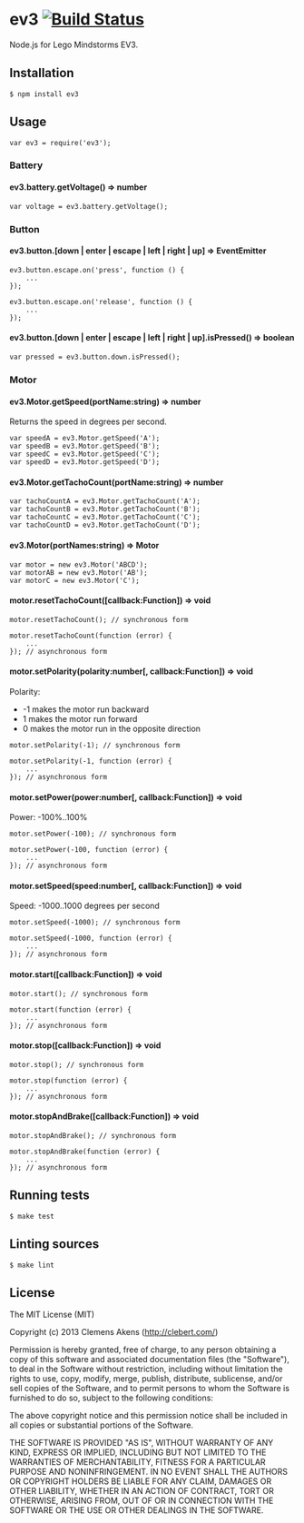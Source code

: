 # ev3 [![Build Status](https://travis-ci.org/clebert/ev3.png?branch=master)](https://travis-ci.org/clebert/ev3)

Node.js for Lego Mindstorms EV3.

## Installation

    $ npm install ev3

## Usage

    var ev3 = require('ev3');

### Battery

#### ev3.battery.getVoltage() => number

    var voltage = ev3.battery.getVoltage();

### Button

#### ev3.button.[down | enter | escape | left | right | up] => EventEmitter

    ev3.button.escape.on('press', function () {
        ...
    });

    ev3.button.escape.on('release', function () {
        ...
    });

#### ev3.button.[down | enter | escape | left | right | up].isPressed() => boolean

    var pressed = ev3.button.down.isPressed();

### Motor

#### ev3.Motor.getSpeed(portName:string) => number

Returns the speed in degrees per second.

    var speedA = ev3.Motor.getSpeed('A');
    var speedB = ev3.Motor.getSpeed('B');
    var speedC = ev3.Motor.getSpeed('C');
    var speedD = ev3.Motor.getSpeed('D');

#### ev3.Motor.getTachoCount(portName:string) => number

    var tachoCountA = ev3.Motor.getTachoCount('A');
    var tachoCountB = ev3.Motor.getTachoCount('B');
    var tachoCountC = ev3.Motor.getTachoCount('C');
    var tachoCountD = ev3.Motor.getTachoCount('D');

#### ev3.Motor(portNames:string) => Motor

    var motor = new ev3.Motor('ABCD');
    var motorAB = new ev3.Motor('AB');
    var motorC = new ev3.Motor('C');

#### motor.resetTachoCount([callback:Function]) => void

    motor.resetTachoCount(); // synchronous form

    motor.resetTachoCount(function (error) {
        ...
    }); // asynchronous form

#### motor.setPolarity(polarity:number[, callback:Function]) => void

Polarity:

* -1 makes the motor run backward
* 1 makes the motor run forward
* 0 makes the motor run in the opposite direction

<!-- -->

    motor.setPolarity(-1); // synchronous form

    motor.setPolarity(-1, function (error) {
        ...
    }); // asynchronous form

#### motor.setPower(power:number[, callback:Function]) => void

Power: -100%..100%

    motor.setPower(-100); // synchronous form

    motor.setPower(-100, function (error) {
        ...
    }); // asynchronous form

#### motor.setSpeed(speed:number[, callback:Function]) => void

Speed: -1000..1000 degrees per second

    motor.setSpeed(-1000); // synchronous form

    motor.setSpeed(-1000, function (error) {
        ...
    }); // asynchronous form

#### motor.start([callback:Function]) => void

    motor.start(); // synchronous form

    motor.start(function (error) {
        ...
    }); // asynchronous form

#### motor.stop([callback:Function]) => void

    motor.stop(); // synchronous form

    motor.stop(function (error) {
        ...
    }); // asynchronous form

#### motor.stopAndBrake([callback:Function]) => void

    motor.stopAndBrake(); // synchronous form

    motor.stopAndBrake(function (error) {
        ...
    }); // asynchronous form

## Running tests

    $ make test

## Linting sources

    $ make lint

## License

The MIT License (MIT)

Copyright (c) 2013 Clemens Akens (http://clebert.com/)

Permission is hereby granted, free of charge, to any person obtaining a copy of this software and associated documentation files (the "Software"), to deal in the Software without restriction, including without limitation the rights to use, copy, modify, merge, publish, distribute, sublicense, and/or sell copies of the Software, and to permit persons to whom the Software is furnished to do so, subject to the following conditions:

The above copyright notice and this permission notice shall be included in all copies or substantial portions of the Software.

THE SOFTWARE IS PROVIDED "AS IS", WITHOUT WARRANTY OF ANY KIND, EXPRESS OR IMPLIED, INCLUDING BUT NOT LIMITED TO THE WARRANTIES OF MERCHANTABILITY, FITNESS FOR A PARTICULAR PURPOSE AND NONINFRINGEMENT. IN NO EVENT SHALL THE AUTHORS OR COPYRIGHT HOLDERS BE LIABLE FOR ANY CLAIM, DAMAGES OR OTHER LIABILITY, WHETHER IN AN ACTION OF CONTRACT, TORT OR OTHERWISE, ARISING FROM, OUT OF OR IN CONNECTION WITH THE SOFTWARE OR THE USE OR OTHER DEALINGS IN THE SOFTWARE.
